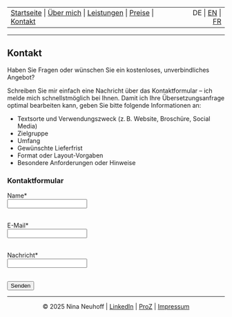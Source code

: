 <!-- Header -->
<table width="100%">
<tr>
<td align="left">
<a href="index.html">Startseite</a> |
<a href="about.html">Über mich</a> |
<a href="services.html">Leistungen</a> |
<a href="pricing.html">Preise</a> |
<a href="contact.html">Kontakt</a>
</td>
<td align="right">
DE | <a href="../en/index.html">EN</a> | <a href="../fr/index.html">FR</a>
</td>
</tr>
</table>
<hr>

## Kontakt
Haben Sie Fragen oder wünschen Sie ein kostenloses, unverbindliches Angebot?

Schreiben Sie mir einfach eine Nachricht über das Kontaktformular – ich melde mich schnellstmöglich bei Ihnen.
Damit ich Ihre Übersetzungsanfrage optimal bearbeiten kann, geben Sie bitte folgende Informationen an:

- Textsorte und Verwendungszweck (z. B. Website, Broschüre, Social Media)
- Zielgruppe
- Umfang
- Gewünschte Lieferfrist
- Format oder Layout-Vorgaben
- Besondere Anforderungen oder Hinweise

### Kontaktformular

<form action="https://formspree.io/f/mldwqbvj" method="POST"> 
  <label for="name">Name*</label><br>
  <input type="text" id="name" name="name" required><br><br>

  <label for="email">E-Mail*</label><br>
  <input type="email" id="email" name="_replyto" required><br><br>

  <label for="message">Nachricht*</label><br>
  <input type="text" id="message" name="message" required><br><br> 
  
  <button type="submit">Senden</button>
</form> 

<!-- Footer -->
<hr>
<p align="center">
&copy; 2025 Nina Neuhoff | <a href="http://www.linkedin.com/in/nina-neuhoff-32b162283">LinkedIn</a> | <a href="https://www.proz.com/translator/4180778">ProZ</a> | <a href="impressum.html">Impressum</a>
</p>
